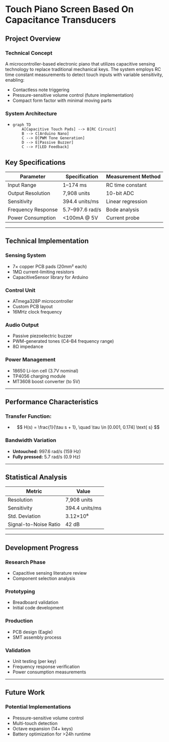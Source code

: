 # Touch Piano Screen Based On Capacitance Transducers

## Project Overview

### Technical Concept
A microcontroller-based electronic piano that utilizes capacitive sensing technology to replace traditional mechanical keys. The system employs RC time constant measurements to detect touch inputs with variable sensitivity, enabling:
- Contactless note triggering
- Pressure-sensitive volume control (future implementation)
- Compact form factor with minimal moving parts

### System Architecture
-
  ```mermaid
  graph TD
      A[Capacitive Touch Pads] --> B[RC Circuit]
      B --> C[Arduino Nano]
      C --> D[PWM Tone Generation]
      D --> E[Passive Buzzer]
      C --> F[LED Feedback]

## Key Specifications

| Parameter           | Specification         | Measurement Method     |
|---------------------|------------------------|-------------------------|
| Input Range         | 1–174 ms               | RC time constant        |
| Output Resolution   | 7,908 units            | 10-bit ADC              |
| Sensitivity         | 394.4 units/ms         | Linear regression       |
| Frequency Response  | 5.7–997.6 rad/s        | Bode analysis           |
| Power Consumption   | <100mA @ 5V            | Current probe           |

---

## Technical Implementation

### Sensing System
- 7× copper PCB pads (20mm² each)  
- 1MΩ current-limiting resistors  
- CapacitiveSensor library for Arduino

### Control Unit
- ATmega328P microcontroller  
- Custom PCB layout  
- 16MHz clock frequency

### Audio Output
- Passive piezoelectric buzzer  
- PWM-generated tones (C4–B4 frequency range)  
- 8Ω impedance

### Power Management
- 18650 Li-ion cell (3.7V nominal)  
- TP4056 charging module  
- MT3608 boost converter (to 5V)

---

## Performance Characteristics

### Transfer Function:
-
    ```math
          H(s) = \frac{1}{\tau s + 1}, \quad \tau \in [0.001, 0.174] \text{ s}

### Bandwidth Variation

- **Untouched:** 997.6 rad/s (159 Hz)  
- **Fully pressed:** 5.7 rad/s (0.9 Hz)

---

## Statistical Analysis

| Metric                | Value             |
|------------------------|------------------|
| Resolution             | 7,908 units       |
| Sensitivity            | 394.4 units/ms    |
| Std. Deviation         | 3.12×10⁶          |
| Signal-to-Noise Ratio  | 42 dB             |

---

## Development Progress

### Research Phase
- Capacitive sensing literature review  
- Component selection analysis

### Prototyping
- Breadboard validation  
- Initial code development

### Production
- PCB design (Eagle)  
- SMT assembly process

### Validation
- Unit testing (per key)  
- Frequency response verification  
- Power consumption measurements

---

## Future Work

### Potential Implementations
- Pressure-sensitive volume control
- Multi-touch detection
- Octave expansion (14+ keys)
- Battery optimization for >24h runtime
